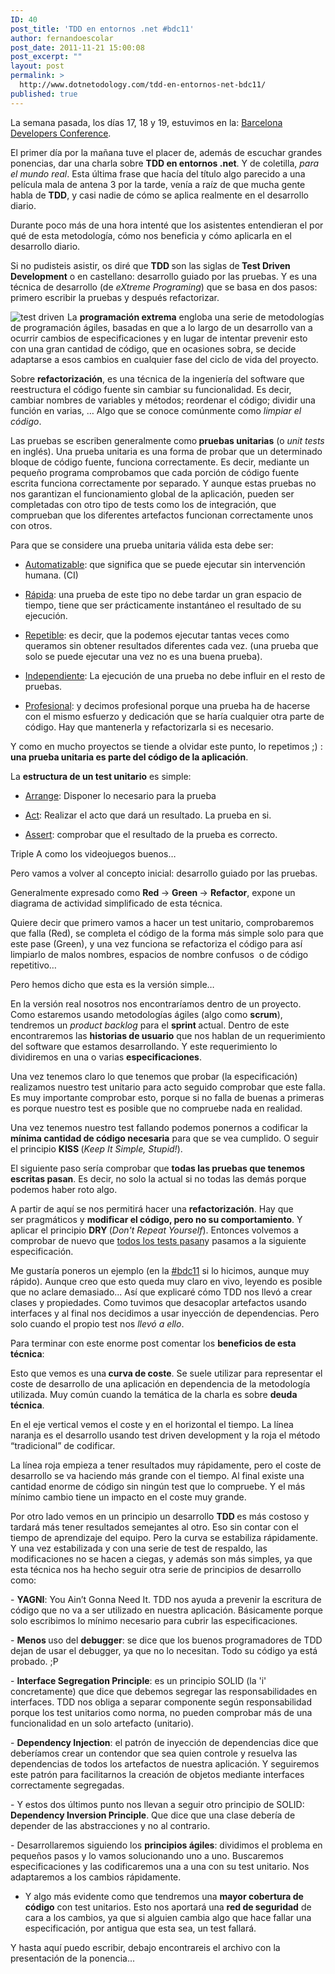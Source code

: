 ```yaml
---
ID: 40
post_title: 'TDD en entornos .net #bdc11'
author: fernandoescolar
post_date: 2011-11-21 15:00:08
post_excerpt: ""
layout: post
permalink: >
  http://www.dotnetodology.com/tdd-en-entornos-net-bdc11/
published: true
---
```

La semana pasada, los días 17, 18 y 19, estuvimos en la: <a href="http://bcndevcon.org/">Barcelona Developers Conference</a>.

El primer día por la mañana tuve el placer de, además de escuchar grandes ponencias, dar una charla sobre <strong>TDD en entornos .net</strong>. Y de coletilla, <em>para el mundo real</em>. Esta última frase que hacía del título algo parecido a una película mala de antena 3 por la tarde, venía a raíz de que mucha gente habla de <strong>TDD</strong>, y casi nadie de cómo se aplica realmente en el desarrollo diario.

Durante poco más de una hora intenté que los asistentes entendieran el por qué de esta metodología, cómo nos beneficia y cómo aplicarla en el desarrollo diario.

Si no pudisteis asistir, os diré que <strong>TDD </strong>son las siglas de<strong> Test Driven Development</strong> o en castellano: desarrollo guiado por las pruebas. Y es una técnica de desarrollo (de <em>eXtreme Programing</em>) que se basa en dos pasos: primero escribir la pruebas y después refactorizar.

<img style="margin-right: 5px;" src="/public/uploads/2012/09/test-driven.jpg" alt="test driven" align="left" />

La <strong>programación extrema</strong> engloba una serie de metodologías de programación ágiles, basadas en que a lo largo de un desarrollo van a ocurrir cambios de especificaciones y en lugar de intentar prevenir esto con una gran cantidad de código, que en ocasiones sobra, se decide adaptarse a esos cambios en cualquier fase del ciclo de vida del proyecto.

Sobre <strong>refactorización</strong>, es una técnica de la ingeniería del software que reestructura el código fuente sin cambiar su funcionalidad. Es decir, cambiar nombres de variables y métodos; reordenar el código; dividir una función en varias, … Algo que se conoce comúnmente como <em>limpiar el código</em>.

Las pruebas se escriben generalmente como<strong> pruebas unitarias</strong> (o <em>unit tests </em>en inglés). Una prueba unitaria es una forma de probar que un determinado bloque de código fuente, funciona correctamente. Es decir, mediante un pequeño programa comprobamos que cada porción de código fuente escrita funciona correctamente por separado. Y aunque estas pruebas no nos garantizan el funcionamiento global de la aplicación, pueden ser completadas con otro tipo de tests como los de integración, que comprueban que los diferentes artefactos funcionan correctamente unos con otros.

Para que se considere una prueba unitaria válida esta debe ser:

- <span style="text-decoration: underline;">Automatizable</span>: que significa que se puede ejecutar sin intervención humana. (CI)

- <span style="text-decoration: underline;">Rápida</span>: una prueba de este tipo no debe tardar un gran espacio de tiempo, tiene que ser prácticamente instantáneo el resultado de su ejecución.

- <span style="text-decoration: underline;">Repetible</span>: es decir, que la podemos ejecutar tantas veces como queramos sin obtener resultados diferentes cada vez. (una prueba que solo se puede ejecutar una vez no es una buena prueba).

- <span style="text-decoration: underline;">Independiente</span>: La ejecución de una prueba no debe influir en el resto de pruebas.

- <span style="text-decoration: underline;">Profesional</span>: y decimos profesional porque una prueba ha de hacerse con el mismo esfuerzo y dedicación que se haría cualquier otra parte de código. Hay que mantenerla y refactorizarla si es necesario.

Y como en mucho proyectos se tiende a olvidar este punto, lo repetimos ;) : <strong>una prueba unitaria es parte del código de la aplicación</strong>.

La <strong>estructura de un test unitario</strong> es simple:

- <span style="text-decoration: underline;">Arrange</span>: Disponer lo necesario para la prueba

- <span style="text-decoration: underline;">Act</span>: Realizar el acto que dará un resultado. La prueba en si.

- <span style="text-decoration: underline;">Assert</span>: comprobar que el resultado de la prueba es correcto.

Triple A como los videojuegos buenos…

Pero vamos a volver al concepto inicial: desarrollo guiado por las pruebas.

Generalmente expresado como <strong>Red </strong>-&gt; <strong>Green </strong>-&gt; <strong>Refactor</strong>, expone un diagrama de actividad simplificado de esta técnica.
<div style="text-align: center;"><img src="/public/uploads/2012/09/tdd.gif" alt="" /></div>
Quiere decir que primero vamos a hacer un test unitario, comprobaremos que falla (Red), se completa el código de la forma más simple solo para que este pase (Green), y una vez funciona se refactoriza el código para así limpiarlo de malos nombres, espacios de nombre confusos  o de código repetitivo…

Pero hemos dicho que esta es la versión simple…

En la versión real nosotros nos encontraríamos dentro de un proyecto. Como estaremos usando metodologías ágiles (algo como <strong>scrum</strong>), tendremos un <em>product backlog</em> para el <strong>sprint </strong>actual. Dentro de este encontraremos las <strong>historias de usuario</strong> que nos hablan de un requerimiento del software que estamos desarrollando. Y este requerimiento lo dividiremos en una o varias <strong>especificaciones</strong>.
<div style="text-align: center;"><img src="/public/uploads/2012/09/tdd-process.gif" alt="" /></div>
Una vez tenemos claro lo que tenemos que probar (la especificación) realizamos nuestro test unitario para acto seguido comprobar que este falla. Es muy importante comprobar esto, porque si no falla de buenas a primeras es porque nuestro test es posible que no compruebe nada en realidad.

Una vez tenemos nuestro test fallando podemos ponernos a codificar la <strong>mínima cantidad de código necesaria</strong> para que se vea cumplido. O seguir el principio <strong>KISS </strong>(<em>Keep It Simple, Stupid!</em>).

El siguiente paso sería comprobar que <strong>todas las pruebas que tenemos escritas pasan</strong>. Es decir, no solo la actual si no todas las demás porque podemos haber roto algo.

A partir de aquí se nos permitirá hacer una <strong>refactorización</strong>. Hay que ser pragmáticos y <strong>modificar el código, pero no su comportamiento</strong>. Y aplicar el principio <strong>DRY </strong>(<em>Don't Repeat Yourself</em>). Entonces volvemos a comprobar de nuevo que <span style="text-decoration: underline;">todos los tests pasan</span>y pasamos a la siguiente especificación.

Me gustaría poneros un ejemplo (en la <a href="https://twitter.com/#!/search/%23bdc11">#bdc11</a> si lo hicimos, aunque muy rápido). Aunque creo que esto queda muy claro en vivo, leyendo es posible que no aclare demasiado... Así que explicaré cómo TDD nos llevó a crear clases y propiedades. Como tuvimos que desacoplar artefactos usando interfaces y al final nos decidimos a usar inyección de dependencias. Pero solo cuando el propio test nos <em>llevó a ello</em>.

Para terminar con este enorme post comentar los <strong>beneficios de esta técnica</strong>:

<img src="/public/uploads/2012/09/tdd-beneficios.png" alt="" align="right" />

Esto que vemos es una<strong> curva de coste</strong>. Se suele utilizar para representar el coste de desarrollo de una aplicación en dependencia de la metodología utilizada. Muy común cuando la temática de la charla es sobre <strong>deuda técnica</strong>.

En el eje vertical vemos el coste y en el horizontal el tiempo. La línea naranja es el desarrollo usando test driven development y la roja el método “tradicional” de codificar.

La línea roja empieza a tener resultados muy rápidamente, pero el coste de desarrollo se va haciendo más grande con el tiempo. Al final existe una cantidad enorme de código sin ningún test que lo compruebe. Y el más mínimo cambio tiene un impacto en el coste muy grande.

Por otro lado vemos en un principio un desarrollo <strong>TDD </strong>es más costoso y tardará más tener resultados semejantes al otro. Eso sin contar con el tiempo de aprendizaje del equipo. Pero la curva se estabiliza rápidamente. Y una vez estabilizada y con una serie de test de respaldo, las modificaciones no se hacen a ciegas, y además son más simples, ya que esta técnica nos ha hecho seguir otra serie de principios de desarrollo como:

- <strong>YAGNI</strong>: You Ain’t Gonna Need It. TDD nos ayuda a prevenir la escritura de código que no va a ser utilizado en nuestra aplicación. Básicamente porque solo escribimos lo mínimo necesario para cubrir las especificaciones.

- <strong>Menos </strong>uso del <strong>debugger</strong>: se dice que los buenos programadores de TDD dejan de usar el debugger, ya que no lo necesitan. Todo su código ya está probado. ;P

- <strong>Interface Segregation Principle</strong>: es un principio SOLID (la 'i' concretamente) que dice que debemos segregar las responsabilidades en interfaces. TDD nos obliga a separar componente según responsabilidad porque los test unitarios como norma, no pueden comprobar más de una funcionalidad en un solo artefacto (unitario).

- <strong>Dependency Injection</strong>: el patrón de inyección de dependencias dice que deberíamos crear un contendor que sea quien controle y resuelva las dependencias de todos los artefactos de nuestra aplicación. Y seguiremos este patrón para facilitarnos la creación de objetos mediante interfaces correctamente segregadas.

- Y estos dos últimos punto nos llevan a seguir otro principio de SOLID: <strong>Dependency Inversion Principle</strong>. Que dice que una clase debería de depender de las abstracciones y no al contrario.

- Desarrollaremos siguiendo los <strong>principios ágiles</strong>: dividimos el problema en pequeños pasos y lo vamos solucionando uno a uno. Buscaremos especificaciones y las codificaremos una a una con su test unitario. Nos adaptaremos a los cambios rápidamente.

- Y algo más evidente como que tendremos una <strong>mayor cobertura de código</strong> con test unitarios. Esto nos aportará una <strong>red de seguridad</strong> de cara a los cambios, ya que si alguien cambia algo que hace fallar una especificación, por antigua que esta sea, un test fallará.

Y hasta aquí puedo escribir, debajo encontrareis el archivo con la presentación de la ponencia...